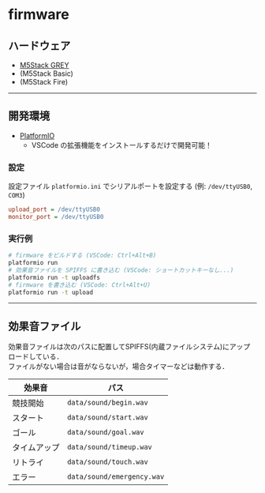 # firmware

## ハードウェア

- [M5Stack GREY](https://m5stack.com/products/grey-development-core)
- (M5Stack Basic)
- (M5Stack Fire)

---

## 開発環境

- [PlatformIO](https://platformio.org/)
    - VSCode の拡張機能をインストールするだけで開発可能！

### 設定

設定ファイル `platformio.ini` でシリアルポートを設定する (例: `/dev/ttyUSB0`, `COM3`)

```ini
upload_port = /dev/ttyUSB0
monitor_port = /dev/ttyUSB0
```

### 実行例

```sh
# firmware をビルドする (VSCode: Ctrl+Alt+B)
platformio run
# 効果音ファイルを SPIFFS に書き込む (VSCode: ショートカットキーなし...)
platformio run -t uploadfs
# firmware を書き込む (VSCode: Ctrl+Alt+U)
platformio run -t upload
```

---

## 効果音ファイル

効果音ファイルは次のパスに配置してSPIFFS(内蔵ファイルシステム)にアップロードしている．  
ファイルがない場合は音がならないが，場合タイマーなどは動作する．

| 効果音       | パス                       |
| ------------ | -------------------------- |
| 競技開始     | `data/sound/begin.wav`     |
| スタート     | `data/sound/start.wav`     |
| ゴール       | `data/sound/goal.wav`      |
| タイムアップ | `data/sound/timeup.wav`    |
| リトライ     | `data/sound/touch.wav`     |
| エラー       | `data/sound/emergency.wav` |
